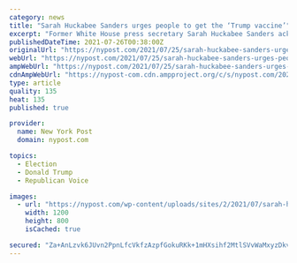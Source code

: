 ```yaml
---
category: news
title: "Sarah Huckabee Sanders urges people to get the ‘Trump vaccine’"
excerpt: "Former White House press secretary Sarah Huckabee Sanders acknowledged Sunday that she was inoculated against COVID-19 “months ago” — with the “Trump vaccine.”"
publishedDateTime: 2021-07-26T00:38:00Z
originalUrl: "https://nypost.com/2021/07/25/sarah-huckabee-sanders-urges-people-to-get-the-trump-vaccine/"
webUrl: "https://nypost.com/2021/07/25/sarah-huckabee-sanders-urges-people-to-get-the-trump-vaccine/"
ampWebUrl: "https://nypost.com/2021/07/25/sarah-huckabee-sanders-urges-people-to-get-the-trump-vaccine/amp/"
cdnAmpWebUrl: "https://nypost-com.cdn.ampproject.org/c/s/nypost.com/2021/07/25/sarah-huckabee-sanders-urges-people-to-get-the-trump-vaccine/amp/"
type: article
quality: 135
heat: 135
published: true

provider:
  name: New York Post
  domain: nypost.com

topics:
  - Election
  - Donald Trump
  - Republican Voice

images:
  - url: "https://nypost.com/wp-content/uploads/sites/2/2021/07/sarah-huckabee-sanders.jpg?quality=90&strip=all&w=1200"
    width: 1200
    height: 800
    isCached: true

secured: "Za+AnLzvk6JUvn2PpnLfcVkfzAzpfGokuRKk+1mHXsihf2MtlSVvWaMxyzDkvjAwHTIsZBqjPuyaRQlEnFgmNmlj0/k1DYXev5SF2J7eW1IdmsCT3LukuMraXOUOmdYxJPP1RWfcUc2xaXeQBLJrtNNxDL3DMVPL4XsOHwb0hGNpttJDoCuLf3xf8bB6E7ZtXyUGMm2lFavvZ6iSBoPvJM40VYdVTKRsk+fpENiHdTHAX5imfkuFtn5PscRU9fyo7vC837gQxUYZoeDBf+aG6T4VzHDM2xgg1CDyB/2urOqxo/YH4qX/mNBoymlmnSQ2xINo3tlY8doDbfa51luM0aqtG690TE7D6RTlSfInNnQ=;nQOCuGVbwTdI9oqRXypUew=="
---
```


